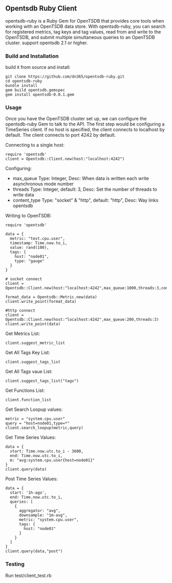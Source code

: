## Opentsdb Ruby Client
 opentsdb-ruby is a Ruby Gem for OpenTSDB that provides core tools when working with an OpenTSDB data store. With opentsdb-ruby, you can search for registered metrics, tag keys and tag values, read from and write to the OpenTSDB, and submit multiple simultaneous queries to an OpenTSDB cluster. support opentsdb 2.1 or higher.  

### Build and Installation  

 build it from source and install:  
 ```
git clone https://github.com/dn365/opentsdb-ruby.git
cd opentsdb-ruby
bundle install
gem build opentsdb.gemspec
gem install opentsdb-0.0.1.gem
 ```  
### Usage
Once you have the OpenTSDB cluster set up, we can configure the opentsdb-ruby Gem to talk to the API. The first step would be configuring a TimeSeries client. If no host is specified, the client connects to localhost by default. The client connects to port 4242 by default.  

Connecting to a single host:
```
require 'opentsdb'
client = Opentsdb::Client.new(host:"localhost:4242")
```
Configuring:
* max_queue Type: Integer, Desc: When data is written each write asynchronous mode number
* threads Type: Integer, default: 3, Desc: Set the number of threads to write data
* content_type Type: "socket" & "http", default: "http", Desc: Way links opentsdb  

Writing to OpenTSDB:  
```
require 'opentsdb'

data = {
  metric: "test.cpu.user",
  timestamp: Time.now.to_i,
  value: rand(100),
  tags: {
    host: "node01",
    type: "gauge"
  }
}

# socket connect
client = Opentsdb::Client.new(host:"localhost:4242",max_queue:1000,threads:3,content_type:"socket")

format_data = Opentsdb::Metric.new(data)
client.write_point(format_data)

#http connect
client = Opentsdb::Client.new(host:"localhost:4242",max_queue:200,threads:3)
client.write_point(data)
```

Get Metrics List:
```
client.suggest_metric_list
```

Get All Tags Key List:
```
client.suggest_tags_list
```

Get All Tags vaue List:
```
client.suggest_tags_list("tagv")
```

Get Functions List:
```
client.function_list
```
Get Search Loopup values:
```
metric = "system.cpu.user"
query = "host=node01,type=*"
client.search_loopup(metric,query)
```
Get Time Series Values:
```
data = {
  start: Time.now.utc.to_i - 3600,
  end: Time.now.utc.to_i,
  m: "avg:system.cpu.user{host=node01}"
}
client.query(data)
```
Post Time Series Values:
```
data = {
  start: '1h-ago',
  end: Time.now.utc.to_i,
  queries: [
    {
      aggregator: "avg",
      downsample: "1m-avg",
      metric: "system.cpu.user",
      tags: {
        host: "node01"
      }
    }
  ]
}
client.query(data,"post")
```

### Testing
Run test/client_test.rb
